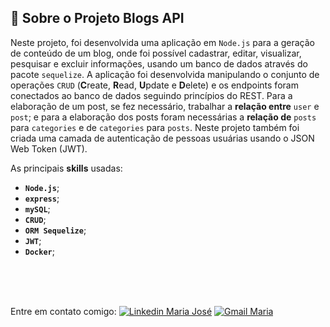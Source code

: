 ## 🚀 Sobre o Projeto Blogs API

Neste projeto, foi desenvolvida uma aplicação em `Node.js` para a geração de conteúdo de um blog, onde foi possível cadastrar, editar, visualizar, pesquisar e excluir informações, usando um banco de dados através do pacote `sequelize`. A aplicação foi desenvolvida manipulando o conjunto de operações `CRUD` (**C**reate, **R**ead, **U**pdate e **D**elete) e os endpoints foram conectados ao banco de dados seguindo princípios do REST. Para a elaboração de um post, se fez necessário, trabalhar a **relação entre** `user` e `post`; e para a elaboração dos posts foram necessárias a **relação de** `posts` para `categories` e de `categories` para `posts`. Neste projeto também foi criada uma camada de autenticação de pessoas usuárias usando o JSON Web Token (JWT).

As principais <strong>skills</strong> usadas:

- **`Node.js`**;
- **`express`**;
- **`mySQL`**;
- **`CRUD`**;
- **`ORM Sequelize`**;
- **`JWT`**;
- **`Docker`**;
<br>

<br/> <br/> Entre em contato comigo: [![Linkedin Maria José](https://img.shields.io/badge/-mariejl-blue?style=flat-square&logo=Linkedin&logoColor=white&link=https://linkedin.com/in/mariejl/)](https://linkedin.com/in/mariejl/)
[![Gmail Maria](https://img.shields.io/badge/-mariajr.lisboa@gmail.com-c14438?style=flat-square&logo=Gmail&logoColor=white&link=mailto:mariajr.lisboa@gmail.com)](mailto:mariajr.lisboa@gmail.com)
